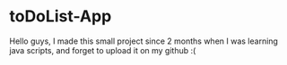 # toDoList-App
Hello guys, I made this small project since 2 months when I was learning java scripts, and forget to upload it on my github :(
